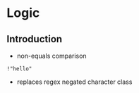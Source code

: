# Logic



## Introduction

- non-equals comparison 

```
!"hello"
```

- replaces regex negated character class
